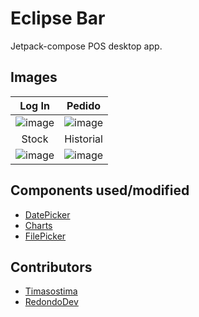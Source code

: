 # Eclipse Bar
Jetpack-compose POS desktop app. 

## Images
| Log In | Pedido |
|:---:|:---:|
|![image](https://github.com/Timasostima-RedondoDEV/EclipseBar/assets/72166965/06759d07-2551-4c8d-a8c6-8d598b6c93c6)|![image](https://github.com/Timasostima-RedondoDEV/EclipseBar/assets/72166965/2836899c-e59e-4923-845b-bba8cb89324f)|
| Stock | Historial |
|![image](https://github.com/Timasostima-RedondoDEV/EclipseBar/assets/72166965/4fb134e1-6f9e-4cf4-9dd8-2d34b54452d9)|![image](https://github.com/Timasostima-RedondoDEV/EclipseBar/assets/72166965/7a3586eb-72b9-4cfd-9fb0-31d21eb361a5)|

## Components used/modified
- [DatePicker](https://gist.github.com/shakir915/9b3d0426263efb3a93a676b90ee671c0)
- [Charts](https://github.com/bytebeats/compose-charts-desktop)
- [FilePicker](https://github.com/Wavesonics/compose-multiplatform-file-picker)

## Contributors
- [Timasostima](https://github.com/Timasostima)
- [RedondoDev](https://github.com/RedondoDev)
